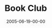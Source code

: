 ---
layout: message
category: message
series: "Special Effects"
title: "Book Club"
date: 2005-06-19-00-00
message_id: 115
audio: "http://s3.amazonaws.com/crossroads-media/messages/audio/Special_Effects_01_06-19-05_Book_Club.mp3"
audio-duration: "40:52"
tag: 
 - growth
 - books
 - reading
 - tome
explicit: false
---